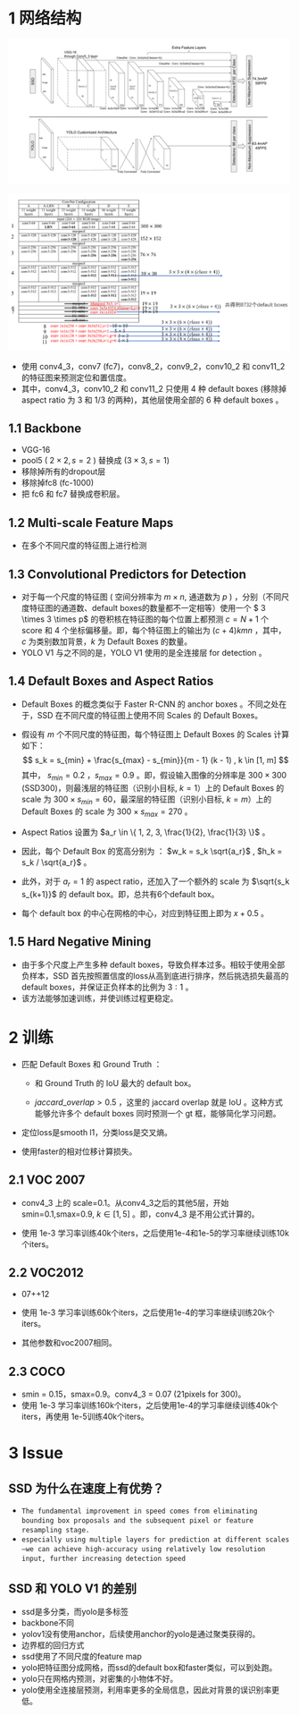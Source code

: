 # 1 网络结构

![image-20220714180109707](imgs/image-20220714180109707.png)

![image-20220714182321595](imgs/image-20220714182321595.png)

+ 使用 conv4_3，conv7 (fc7)，conv8_2，conv9_2，conv10_2 和 conv11_2 的特征图来预测定位和置信度。
+ 其中，conv4_3，conv10_2 和 conv11_2 只使用 4 种 default boxes (移除掉 aspect ratio 为 3 和 1/3 的两种)，其他层使用全部的 6 种 default boxes 。

## 1.1 Backbone

+ VGG-16
+ pool5 ( $2\times 2, s=2$ ) 替换成 ($3 \times 3, s=1$)
+ 移除掉所有的dropout层
+ 移除掉fc8 (fc-1000) 
+ 把 fc6 和 fc7 替换成卷积层。

## 1.2 Multi-scale Feature Maps

+ 在多个不同尺度的特征图上进行检测

## 1.3 Convolutional Predictors for Detection

+ 对于每一个尺度的特征图 ( 空间分辨率为 $m \times n$, 通道数为 $p$ ) ，分别（不同尺度特征图的通道数、default boxes的数量都不一定相等）使用一个 $ 3 \times 3 \times p$ 的卷积核在特征图的每个位置上都预测 $c = N + 1$ 个 score 和 4 个坐标偏移量。即，每个特征图上的输出为 $(c + 4)kmn$ ，其中，$c$ 为类别数加背景，$k$ 为 Default Boxes 的数量。
+ YOLO V1 与之不同的是，YOLO V1 使用的是全连接层 for detection 。

## 1.4 Default Boxes and Aspect Ratios

+ Default Boxes 的概念类似于 Faster R-CNN 的 anchor boxes 。不同之处在于，SSD 在不同尺度的特征图上使用不同 Scales 的 Default Boxes。

+ 假设有 $m$ 个不同尺度的特征图，每个特征图上 Default Boxes 的 Scales 计算如下：
  $$
  s_k = s_{min} + \frac{s_{max} - s_{min}}{m - 1} (k - 1) , k \in [1, m]
  $$
  其中， $s_{min} = 0.2$ ，$s_{max} = 0.9$ 。即，假设输入图像的分辨率是 $300 \times 300$ (SSD300)，则最浅层的特征图（识别小目标, $k = 1$）上的 Default Boxes 的 scale 为 $300 \times s_{min} = 60$​ ，最深层的特征图（识别小目标, $k = m$）上的 Default Boxes 的 scale 为 $300 \times s_{max} = 270$ 。

+ Aspect Ratios 设置为 $a_r \in \{ 1, 2, 3, \frac{1}{2}, \frac{1}{3} \}$ 。

+ 因此，每个 Default Box 的宽高分别为 ： $w_k = s_k \sqrt{a_r}$  , $h_k = s_k / \sqrt{a_r}$ 。

+ 此外，对于 $a_r = 1$ 的 aspect ratio，还加入了一个额外的 scale 为 $\sqrt{s_k s_{k+1}}$ 的 default box。即，总共有6个default box。

+ 每个 default box 的中心在网格的中心，对应到特征图上即为 $x + 0.5$ 。

 ## 1.5 Hard Negative Mining

+ 由于多个尺度上产生多种 default boxes，导致负样本过多。相较于使用全部负样本，SSD 首先按照置信度的loss从高到底进行排序，然后挑选损失最高的default boxes，并保证正负样本的比例为 $3:1$ 。
+ 该方法能够加速训练，并使训练过程更稳定。



# 2 训练

+ 匹配 Default Boxes 和 Ground Truth ：

  + 和 Ground Truth 的 IoU 最大的 default box。

  + $jaccard \_ overlap > 0.5$ ，这里的 jaccard overlap 就是 IoU 。这种方式能够允许多个 default boxes 同时预测一个 gt 框，能够简化学习问题。
  
+ 定位loss是smooth l1，分类loss是交叉熵。
  
+ 使用faster的相对位移计算损失。

## 2.1 VOC 2007

+ conv4_3 上的 scale=0.1。从conv4_3之后的其他5层，开始smin=0.1,smax=0.9, $k \in [1, 5]$ 。即，conv4_3 是不用公式计算的。 

+ 使用 1e-3 学习率训练40k个iters，之后使用1e-4和1e-5的学习率继续训练10k个iters。

 ## 2.2 VOC2012

+ 07++12

+ 使用 1e-3 学习率训练60k个iters，之后使用1e-4的学习率继续训练20k个iters。

+ 其他参数和voc2007相同。

## 2.3 COCO

+ smin = 0.15，smax=0.9。conv4_3 = 0.07 (21pixels for 300)。
+ 使用 1e-3 学习率训练160k个iters，之后使用1e-4的学习率继续训练40k个iters，再使用 1e-5训练40k个iters。



# 3 Issue

## SSD 为什么在速度上有优势？

+ `The fundamental improvement in speed comes from eliminating bounding box proposals and the subsequent pixel or feature resampling stage.`
+ `especially using multiple layers for prediction at different scales—we can achieve high-accuracy using relatively low resolution input, further increasing detection speed`

## SSD 和 YOLO V1 的差别

+ ssd是多分类，而yolo是多标签
+ backbone不同
+ yolov1没有使用anchor，后续使用anchor的yolo是通过聚类获得的。
+ 边界框的回归方式
+ ssd使用了不同尺度的feature map
+ yolo把特征图分成网格，而ssd的default box和faster类似，可以到处跑。
+ yolo只在网格内预测，对密集的小物体不好。
+ yolo使用全连接层预测，利用率更多的全局信息，因此对背景的误识别率更低。
